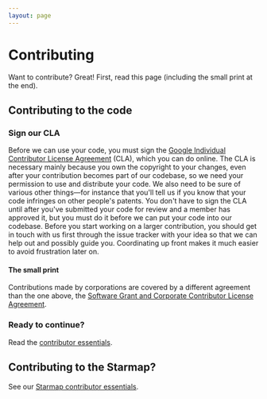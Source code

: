 ```yaml
---
layout: page
---
```


# Contributing

Want to contribute? Great! First, read this page (including the small print at the end).

## Contributing to the code

### Sign our CLA

Before we can use your code, you must sign the [Google Individual Contributor License Agreement](https://cla.developers.google.com/about/google-individual)
(CLA), which you can do online. The CLA is necessary mainly because you own the copyright to your changes, even after your contribution becomes part of our codebase, so we need your permission to use and distribute your code.  We also need to be sure of various other things—for instance that you'll tell us if you know that your code infringes on other people's patents.  You don't have to sign the CLA until after you've submitted your code for review and a member has approved it, but you must do it before we can put your code into our codebase. Before you start working on a larger contribution, you should get in touch with us first through the issue tracker with your idea so that we can help out and possibly guide you.  Coordinating up front makes it much easier to avoid frustration later on.

#### The small print

Contributions made by corporations are covered by a different agreement than
the one above, the
[Software Grant and Corporate Contributor License 
Agreement](https://cla.developers.google.com/about/google-corporate).

### Ready to continue?

Read the [contributor essentials](https://material-motion.gitbooks.io/material-motion-team/content/essentials/).

## Contributing to the Starmap?

See our [Starmap contributor essentials](https://material-motion.gitbooks.io/material-motion-team/content/starmap_essentials/).

